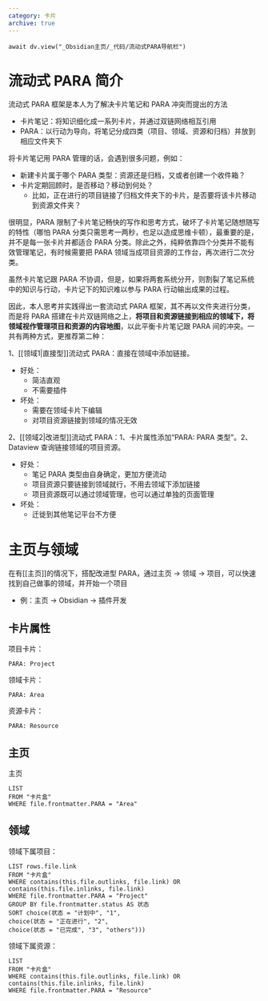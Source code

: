 ```yaml
---
category: 卡片
archive: true
---
```

```dataviewjs
await dv.view("_Obsidian主页/_代码/流动式PARA导航栏")
```

# 流动式 PARA 简介

流动式 PARA 框架是本人为了解决卡片笔记和 PARA 冲突而提出的方法
- 卡片笔记：将知识细化成一系列卡片，并通过双链网络相互引用
- PARA：以行动为导向，将笔记分成四类（项目、领域、资源和归档）并放到相应文件夹下

将卡片笔记用 PARA 管理的话，会遇到很多问题，例如：
- 新建卡片属于哪个 PARA 类型：资源还是归档，又或者创建一个收件箱？
- 卡片定期回顾时，是否移动？移动到何处？
	- 比如，正在进行的项目链接了归档文件夹下的卡片，是否要将该卡片移动到资源文件夹？

很明显，PARA 限制了卡片笔记畅快的写作和思考方式，破坏了卡片笔记随想随写的特性（哪怕 PARA 分类只需思考一两秒，也足以造成思维卡顿），最重要的是，并不是每一张卡片并都适合 PARA 分类。除此之外，纯粹依靠四个分类并不能有效管理笔记，有时候需要把 PARA 领域当成项目资源的工作台，再次进行二次分类。

虽然卡片笔记跟 PARA 不协调，但是，如果将两套系统分开，则割裂了笔记系统中的知识与行动，卡片记下的知识难以参与 PARA 行动输出成果的过程。

因此，本人思考并实践得出一套流动式 PARA 框架，其不再以文件夹进行分类，而是将 PARA 搭建在卡片双链网络之上，**将项目和资源链接到相应的领域下，将领域视作管理项目和资源的内容地图**，以此平衡卡片笔记跟 PARA 间的冲突。一共有两种方式，更推荐第二种：

1、[[领域1|直接型]]流动式 PARA：直接在领域中添加链接。
- 好处：
	- 简洁直观
	- 不需要插件
- 坏处：
	- 需要在领域卡片下编辑
	- 对项目资源链接到领域的情况无效

2、[[领域2|改进型]]流动式 PARA：1、卡片属性添加“PARA: PARA 类型”。2、Dataview 查询链接领域的项目资源。
- 好处：
	- 笔记 PARA 类型由自身确定，更加方便流动
	- 项目资源只要链接到领域就行，不用去领域下添加链接
	- 项目资源既可以通过领域管理，也可以通过单独的页面管理
- 坏处：
	- 迁徙到其他笔记平台不方便

# 主页与领域

在有[[主页]]的情况下，搭配改进型 PARA，通过主页 -> 领域 -> 项目，可以快速找到自己做事的领域，并开始一个项目
- 例：主页 -> Obsidian -> 插件开发

## 卡片属性

项目卡片：
```
PARA: Project
```

领域卡片：
```
PARA: Area
```

资源卡片：
```
PARA: Resource
```

## 主页

主页
```
LIST
FROM "卡片盒"
WHERE file.frontmatter.PARA = "Area"
```

## 领域

领域下属项目：
```
LIST rows.file.link
FROM "卡片盒"
WHERE contains(this.file.outlinks, file.link) OR contains(this.file.inlinks, file.link)
WHERE file.frontmatter.PARA = "Project"
GROUP BY file.frontmatter.status AS 状态
SORT choice(状态 = "计划中", "1",
choice(状态 = "正在进行", "2",
choice(状态 = "已完成", "3", "others")))
```

领域下属资源：
```
LIST
FROM "卡片盒"
WHERE contains(this.file.outlinks, file.link) OR contains(this.file.inlinks, file.link)
WHERE file.frontmatter.PARA = "Resource"
```
